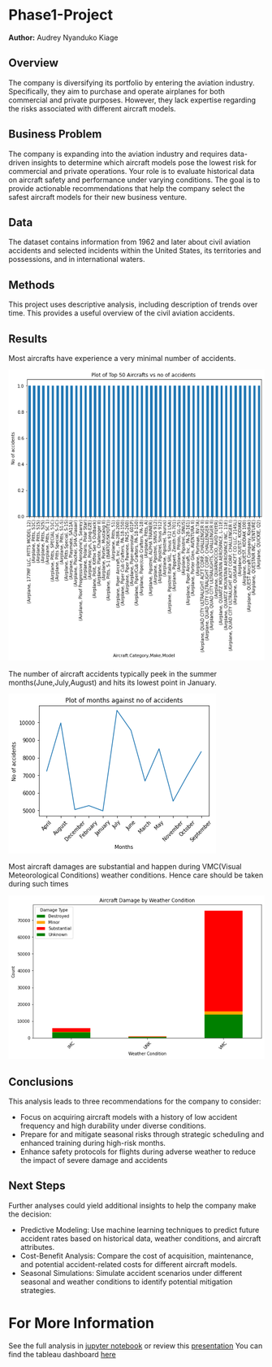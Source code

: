 # Phase1-Project
**Author:** Audrey Nyanduko Kiage
## Overview
The company is diversifying its portfolio by entering the aviation industry. Specifically, they aim to purchase and operate airplanes for both commercial and private purposes. However, they lack expertise regarding the risks associated with different aircraft models.
## Business Problem
The company is expanding into the aviation industry and requires data-driven insights to determine which aircraft models pose the lowest risk for commercial and private operations. Your role is to evaluate historical data on aircraft safety and performance under varying conditions. The goal is to provide actionable recommendations that help the company select the safest aircraft models for their new business venture.
## Data
The dataset contains information from 1962 and later about civil aviation accidents and selected incidents within the United States, its territories and possessions, and in international waters.
## Methods
This project uses descriptive analysis, including description of trends over time. This provides a useful overview of the civil aviation accidents.
## Results
Most aircrafts have experience a very minimal number of accidents.

![Top 50](./Images/Top-50-Aircrafts-vs-no-of-accidents.png)

The number of aircraft accidents typically peek in the summer months(June,July,August) and hits its lowest point in January.

![Months](./Images/Months-against-no-of-accidents.png)

Most aircraft damages are substantial and happen during VMC(Visual Meteorological Conditions) weather conditions. Hence care should be taken during such times

![Aircraft](./Images/Aircraft-Damage-by-weather-Condition.png)
## Conclusions
This analysis leads to three recommendations for the company to consider:
*  Focus on acquiring aircraft models with a history of low accident frequency and high durability under diverse conditions.
*  Prepare for and mitigate seasonal risks through strategic scheduling and enhanced training during high-risk months.
*  Enhance safety protocols for flights during adverse weather to reduce the impact of severe damage and accidents
## Next Steps
Further analyses could yield additional insights to help the company make the decision:
*  Predictive Modeling: Use machine learning techniques to predict future accident rates based on historical data, weather conditions, and aircraft attributes.
*  Cost-Benefit Analysis: Compare the cost of acquisition, maintenance, and potential accident-related costs for different aircraft models.
*  Seasonal Simulations: Simulate accident scenarios under different seasonal and weather conditions to identify potential mitigation strategies.
# For More Information
See the full analysis in [jupyter notebook](./index.ipynb) or review this [presentation](./Presentation.pdf)
You can find the tableau dashboard [here](https://public.tableau.com/views/Dashboard_17323829453600/Dashboard?:language=en-GB&publish=yes&:sid=&:redirect=auth&:display_count=n&:origin=viz_share_link)





